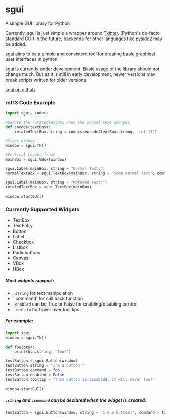 # sgui
A simple GUI library for Python

Currently, sgui is just simple a wrapper around [Tkinter](https://wiki.python.org/moin/TkInter). (Python's de-facto standard GUI) In the future, backends for other languages like [pyside2](http://wiki.qt.io/Qt_for_Python) may be added.

sgui aims to be a simple and consistent tool for creating basic graphical user interfaces in python.

sgui is currently under development. Basic usage of the library should not change much. But as it is still in early development, newer versions may break scripts written for older versions.

[sgui on github](https://github.com/DGriffin91/sgui)

### rot13 Code Example

```python
import sgui, codecs

#Update the rotatedTextBox when the normal text changes
def encode(textBox):
	rotatedTextBox.string = codecs.encode(textBox.string, 'rot_13')

#Start window
window = sgui.Tk() 

#Vertical Layout frame
mainBox = sgui.VBox(window)

sgui.Label(mainBox, string = "Normal Text:") 
normalTextBox = sgui.TextBox(mainBox, string = "Some normal text", command = encode)

sgui.Label(mainBox, string = "Rotated Text:") 
rotatedTextBox = sgui.TextBox(mainBox)

window.startGUI()
```

### Currently Supported Widgets
* TextBox
* TextEntry
* Button
* Label
* Checkbox
* Listbox
* Radiobuttons
* Canvas
* VBox
* HBox

##### Most widgets support:
* `.string` for text manipulation
* `.command' for call back function
* `.enabled` can be True or False for enabling/disabling control
* `.tooltip` for hover over tool tips

##### For example:
```python
import sgui
window = sgui.Tk() 

def foo(btn):
	print(btn.string, "foo!")

testButton = sgui.Button(window) 
testButton.string = "I'm a button!"
testButton.command = foo
testButton.enabled = False
testButton.tooltip = "This button is disabled, it will never foo!"

window.startGUI()
```

##### `.string` and `.command` can be declared when the widget is created:
```python
testButton = sgui.Button(window, string = "I'm a button!", command = foo) 
```
